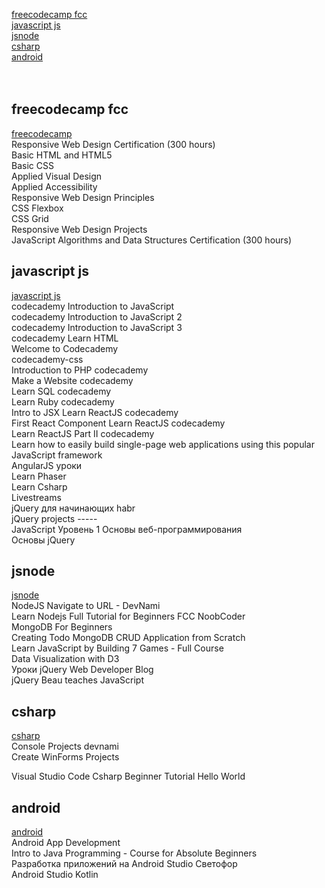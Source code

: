 [freecodecamp fcc](#freecodecamp-fcc)  
[javascript js](#javascript-js)  
[jsnode](#jsnode)  
[csharp](#csharp)  
[android](#android)  
[](#)  
[](#)  
[](#)  



## freecodecamp fcc
[freecodecamp](fcc/readme.md)  
Responsive Web Design Certification (300 hours)  
Basic HTML and HTML5  
Basic CSS  
Applied Visual Design  
Applied Accessibility  
Responsive Web Design Principles  
CSS Flexbox  
CSS Grid  
Responsive Web Design Projects  
JavaScript Algorithms and Data Structures Certification (300 hours)  



## javascript js
[javascript js](https://github.com/mlapinm/jnotebook/blob/master/js/readme.md)  
codecademy Introduction to JavaScript  
codecademy Introduction to JavaScript 2  
codecademy Introduction to JavaScript 3  
codecademy Learn HTML  
Welcome to Codecademy  
codecademy-css  
Introduction to PHP codecademy  
Make a Website codecademy  
Learn SQL codecademy  
Learn Ruby codecademy  
Intro to JSX Learn ReactJS codecademy  
First React Component Learn ReactJS codecademy  
Learn ReactJS Part II codecademy  
Learn how to easily build single-page web applications using this popular JavaScript framework  
AngularJS уроки  
Learn Phaser  
Learn Csharp  
Livestreams  
jQuery для начинающих habr  
jQuery projects -----  
JavaScript Уровень 1 Основы веб-программирования  
Основы jQuery  

## jsnode
[jsnode](./jsnode/README.md)  
NodeJS Navigate to URL - DevNami  
Learn Nodejs Full Tutorial for Beginners FCC NoobCoder  
MongoDB For Beginners  
Creating Todo MongoDB CRUD Application from Scratch  
Learn JavaScript by Building 7 Games - Full Course  
Data Visualization with D3  
Уроки jQuery Web Developer Blog  
jQuery Beau teaches JavaScript  
## csharp
[csharp](./csharp/README.md)  
Console Projects devnami  
Create WinForms Projects  
  
Visual Studio Code Csharp Beginner Tutorial Hello World   
## android
[android](./android/readme.md)  
Android App Development  
Intro to Java Programming - Course for Absolute Beginners  
Разработка приложений на Android Studio Светофор  
Android Studio Kotlin    
## 
[]()  
  
## 
[]()  
  
## 
[]()  
